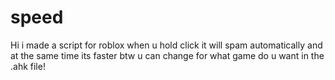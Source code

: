 # speed
Hi i made a script for roblox when u hold click it will spam automatically and at the same time its faster btw u can change for what game do u want in the .ahk file!
